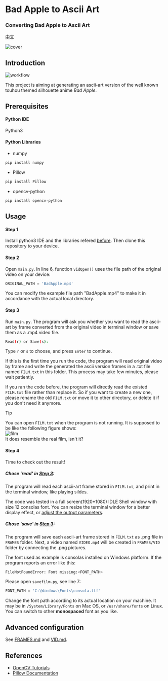 # Bad Apple to Ascii Art
### Converting Bad Apple to Ascii Art

[中文](readme.md)

![cover](https://github.com/Wubzbz/BadApple2AsciiArt/assets/166909183/29f94944-9c05-4d6a-9850-10219433e414)

## Introduction

![workflow](https://github.com/Wubzbz/BadApple2AsciiArt/assets/166909183/2acf03ef-2bdb-4579-b281-63c7c76ee013)

This project is aiming at generating an ascii-art version of the well known touhou themed silhouette anime *Bad Apple*.


## Prerequisites

#### Python IDE

Python3

#### Python Libraries

+ numpy
```bash
pip install numpy
```

+ Pillow
```bash
pip install Pillow
```

+ opencv-python
```bash
pip install opencv-python
```


## Usage

#### Step 1
Install python3 IDE and the libraries refered [before](#python-libraries). Then clone this repository to your device.

#### Step 2
Open `main.py`. In line 6, function `vidOpen()` uses the file path of the original video on your device:

```python
ORIGINAL_PATH = 'BadApple.mp4'
```

You can modify the example file path "BadApple.mp4" to make it in accordance with the actual local directory.

#### Step 3
Run `main.py`. The program will ask you whether you want to read the ascii-art by frame converted from the original video in terminal window or save them as a .mp4 video file.

```bash
Read(r) or Save(s): 
```

Type `r` or `s` to choose, and press `Enter` to continue. 

If this is the first time you run the code, the program will read original video by frame and write the generated the ascii version frames in a .txt file named `FILM.txt` in this folder. This process may take few minutes, please wait patiently.

If you ran the code before, the program will directly read the existed `FILM.txt` file rather than replace it. So if you want to create a new one, please rename the old `FILM.txt` or move it to other directory, or delete it if you don't need it anymore.

> [!TIP]
> You can open `FILM.txt` when the program is not running. It is supposed to be like the following figure shows:<br>
> ![film](https://github.com/Wubzbz/BadApple2AsciiArt/assets/166909183/580bbaff-7efb-4fd8-8c11-e35ebbd34ac4)<br>
> It does resemble the real film, isn't it?

#### Step 4
Time to check out the result!

##### Chose 'read' in [Step 3](#step-3):

The program will read each ascii-art frame stored in `FILM.txt`, and print in the terminal window, like playing sildes.

The code was tested in a full screen(1920*1080) IDLE Shell window with size 12 consolas font. You can resize the terminal window for a better display effect, or [adjust the output parameters](/FRAMES/FRAMES.md/#2-frame-size).

##### Chose 'save' in [Step 3](#step-3):

The program will save each ascii-art frame stored in `FILM.txt` as .png file in `FRAMES` folder. Next, a video named `VIDEO.mp4` will be created in `FRAMES/VID` folder by connecting the .png pictures.

The font used as example is consolas installed on Windows platform. If the program reports an error like this:

```bash
FileNotFoundError: Font missing:<FONT_PATH>
```

Please open `savefilm.py`, see line 7:

```python
FONT_PATH = 'C:\Windows\Fonts\consola.ttf'
```

Change the font path according to its actual location on your machine. It may be in `/System/Library/Fonts` on Mac OS, or `/usr/share/fonts` on Linux. You can switch to other **monospaced** font as you like.

## Advanced configuration
See [FRAMES.md](/FRAMES/FRAMES.md) and [VID.md](/FRAMES/VID/VID.md).

## References

- [OpenCV Tutorials](https://docs.opencv.org/4.10.0/d9/df8/tutorial_root.html)
- [Pillow Documentation](https://pillow.readthedocs.io/en/stable/)
